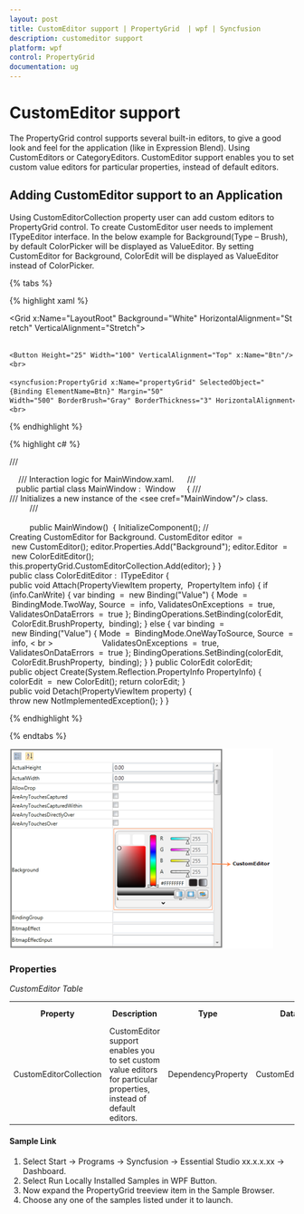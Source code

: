 ```yaml
---
layout: post
title: CustomEditor support | PropertyGrid  | wpf | Syncfusion
description: customeditor support
platform: wpf
control: PropertyGrid 
documentation: ug
---
```


# CustomEditor support

The PropertyGrid control supports several built-in editors, to give a good look and feel for the application (like in Expression Blend). Using CustomEditors or CategoryEditors. CustomEditor support enables you to set custom value editors for particular properties, instead of default editors.

## Adding CustomEditor support to an Application 

Using CustomEditorCollection property user can add custom editors to PropertyGrid control. To create CustomEditor user needs to implement ITypeEditor interface. In the below example for Background(Type – Brush), by default ColorPicker will be displayed as ValueEditor. By setting CustomEditor for Background, ColorEdit will be displayed as ValueEditor instead of ColorPicker.


{% tabs %}

{% highlight xaml %}

<Grid x:Name="LayoutRoot" Background="White" HorizontalAlignment="Stretch" VerticalAlignment="Stretch"> <br>        
	
	<Button Height="25" Width="100" VerticalAlignment="Top" x:Name="Btn"/> <br> 
	       
	<syncfusion:PropertyGrid x:Name="propertyGrid" SelectedObject="{Binding ElementName=Btn}" Margin="50" Width="500" BorderBrush="Gray" BorderThickness="3" HorizontalAlignment="Center" VerticalAlignment="Center"/> <br>    

</Grid>

{% endhighlight  %}

{% highlight c# %}

/// <summary>
   
/// Interaction logic for MainWindow.xaml.
    
/// </summary>
  
public partial class MainWindow :  Window     {
	/// <summary> 
	/// Initializes a new instance of the <see cref="MainWindow"/> class.<br>        
	/// </summary><br>        
	public MainWindow()  {
		InitializeComponent();
		// Creating CustomEditor for Background.
		CustomEditor editor  =  new CustomEditor();
		editor.Properties.Add("Background");
		editor.Editor  =  new ColorEditEditor();
		this.propertyGrid.CustomEditorCollection.Add(editor);
	}
}
public class ColorEditEditor :  ITypeEditor {
	public void Attach(PropertyViewItem property,  PropertyItem info) {
		if  (info.CanWrite) {
			var binding  =  new Binding("Value") {
				Mode  =  BindingMode.TwoWay,
				Source  =  info,
				ValidatesOnExceptions  =  true,
				ValidatesOnDataErrors  =  true
			};
			BindingOperations.SetBinding(colorEdit,  ColorEdit.BrushProperty,  binding);
		} else {
			var binding  =  new Binding("Value") {
				Mode  =  BindingMode.OneWayToSource,
				Source  =  info, < br >                     
				ValidatesOnExceptions  =  true,
				ValidatesOnDataErrors  =  true
			};
			BindingOperations.SetBinding(colorEdit,  ColorEdit.BrushProperty,  binding);
		}
	}
	public ColorEdit colorEdit;
	public object Create(System.Reflection.PropertyInfo PropertyInfo) {
		colorEdit  =  new ColorEdit();
		return colorEdit;
	}
	public void Detach(PropertyViewItem property) {
		throw new NotImplementedException();
	}
}

{% endhighlight  %}

{% endtabs %}

![](CustomEditor-support_images/CustomEditor-support_img1.png)


### Properties

_CustomEditor Table_

<table>
<tr>
<th>
Property </th><th>
Description </th><th>
Type </th><th>
Data Type </th><th>
Reference links </th></tr>
<tr>
<td>
CustomEditorCollection</td><td>
CustomEditor support enables you to set custom value editors for particular properties, instead of default editors.</td><td>
DependencyProperty</td><td>
CustomEditorCollection</td><td>
</td></tr>
</table>

#### Sample Link

1. Select Start -> Programs -> Syncfusion -> Essential Studio xx.x.x.xx -> Dashboard.
2. Select   Run Locally Installed Samples in WPF Button.
3. Now expand the PropertyGrid treeview item in the Sample Browser.
4. Choose any one of the samples listed under it to launch. 